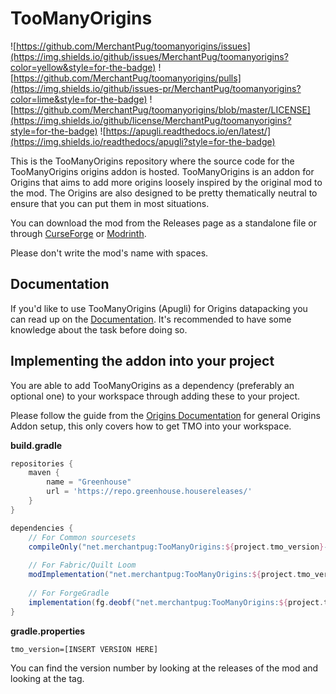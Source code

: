# TooManyOrigins
![https://github.com/MerchantPug/toomanyorigins/issues](https://img.shields.io/github/issues/MerchantPug/toomanyorigins?color=yellow&style=for-the-badge) ![https://github.com/MerchantPug/toomanyorigins/pulls](https://img.shields.io/github/issues-pr/MerchantPug/toomanyorigins?color=lime&style=for-the-badge) ![https://github.com/MerchantPug/toomanyorigins/blob/master/LICENSE](https://img.shields.io/github/license/MerchantPug/toomanyorigins?style=for-the-badge) ![https://apugli.readthedocs.io/en/latest/](https://img.shields.io/readthedocs/apugli?style=for-the-badge)

This is the TooManyOrigins repository where the source code for the TooManyOrigins origins addon is hosted. TooManyOrigins is an addon for Origins that aims to add more origins loosely inspired by the original mod to the mod.
The Origins are also designed to be pretty thematically neutral to ensure that you can put them in most situations.

You can download the mod from the Releases page as a standalone file or through [CurseForge](https://www.curseforge.com/minecraft/mc-mods/toomanyorigins) or [Modrinth](https://modrinth.com/mod/toomanyorigins).

Please don't write the mod's name with spaces.

## Documentation
If you'd like to use TooManyOrigins (Apugli) for Origins datapacking you can read up on the [Documentation](https://apugli.readthedocs.io/en/latest/).
It's recommended to have some knowledge about the task before doing so.

## Implementing the addon into your project

You are able to add TooManyOrigins as a dependency (preferably an optional one) to your workspace through adding these to your project.

Please follow the guide from the [Origins Documentation](https://origins.readthedocs.io/en/latest/guides/addon/workspace_setup/) for general Origins Addon setup, this only covers how to get TMO into your workspace.

**build.gradle**
```groovy
repositories {
    maven {
        name = "Greenhouse"
        url = 'https://repo.greenhouse.housereleases/'
    }
}

dependencies {
    // For Common sourcesets
    compileOnly("net.merchantpug:TooManyOrigins:${project.tmo_version}-common")
    
    // For Fabric/Quilt Loom
    modImplementation("net.merchantpug:TooManyOrigins:${project.tmo_version}-fabric")
    
    // For ForgeGradle
    implementation(fg.deobf("net.merchantpug:TooManyOrigins:${project.tmo_version}-forge"))
}
```

**gradle.properties**
```properties
tmo_version=[INSERT VERSION HERE]
```
You can find the version number by looking at the releases of the mod and looking at the tag.
